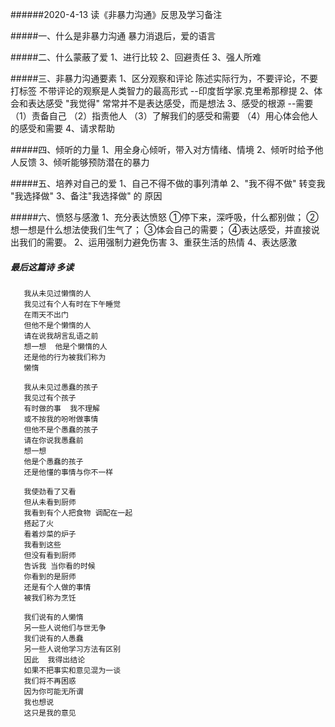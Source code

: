 
######2020-4-13 读《非暴力沟通》反思及学习备注

#####一、什么是非暴力沟通
    暴力消退后，爱的语言

#####二、什么蒙蔽了爱
    1、进行比较
    2、回避责任
    3、强人所难

#####三、非暴力沟通要素
    1、区分观察和评论
       陈述实际行为，不要评论，不要打标签
       不带评论的观察是人类智力的最高形式 --印度哲学家.克里希那穆提
    2、体会和表达感受
       "我觉得" 常常并不是表达感受，而是想法
    3、感受的根源 --需要
       （1）责备自己
       （2）指责他人
       （3）了解我们的感受和需要
       （4）用心体会他人的感受和需要
    4、请求帮助

#####四、倾听的力量
    1、用全身心倾听，带入对方情绪、情境
    2、倾听时给予他人反馈
    3、倾听能够预防潜在的暴力

#####五、培养对自己的爱
    1、自己不得不做的事列清单
    2、"我不得不做" 转变我 "我选择做"
    3、备注"我选择做" 的 原因

#####六、愤怒与感激
    1、充分表达愤怒
        ①停下来，深呼吸，什么都别做；
        ②想一想是什么想法使我们生气了；
        ③体会自己的需要；
        ④表达感受，并直接说出我们的需要。
    2、运用强制力避免伤害
    3、重获生活的热情
    4、表达感激


##### 最后这篇诗 多读

```
   我从未见过懒惰的人
   我见过有个人有时在下午睡觉
   在雨天不出门
   但他不是个懒惰的人
   请在说我胡言乱语之前
   想一想  他是个懒惰的人
   还是他的行为被我们称为
   懒惰
   
   我从未见过愚蠢的孩子
   我见过有个孩子
   有时做的事  我不理解
   或不按我的吩咐做事情
   但他不是个愚蠢的孩子
   请在你说我愚蠢前
   想一想
   他是个愚蠢的孩子
   还是他懂的事情与你不一样
   
   我使劲看了又看
   但从未看到厨师
   我看到有个人把食物 调配在一起
   搭起了火
   看着炒菜的炉子
   我看到这些  
   但没有看到厨师
   告诉我 当你看的时候
   你看到的是厨师
   还是有个人做的事情
   被我们称为烹饪
   
   我们说有的人懒惰
   另一些人说他们与世无争
   我们说有的人愚蠢
   另一些人说他学习方法有区别
   因此  我得出结论
   如果不把事实和意见混为一谈
   我们将不再困惑
   因为你可能无所谓
   我也想说
   这只是我的意见
```
   

